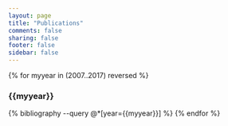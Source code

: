 ```yaml
---
layout: page
title: "Publications"
comments: false
sharing: false
footer: false
sidebar: false
---
```


<div id="publications">

{% for myyear in (2007..2017) reversed %}
  <h3>{{myyear}}</h3>
  {% bibliography --query @*[year={{myyear}}] %}
{% endfor %}
  
</div>
